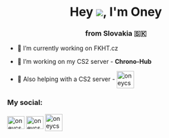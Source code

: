 <h1 align="center">Hey <img src="https://cdn.7tv.app/emote/01FPQXMF6R0008ZYPTDH5TZB78/1x.webp">, I'm Oney</h1>
<h3 align="center">from Slovakia 🇸🇰</h3>

- 🔭 I’m currently working on FKHT.cz

- 👯 I’m working on my CS2 server - **Chrono-Hub**
- 🙌 Also helping with a CS2 server - <a href="https://csko.net" target="blank"><img align="center" src="https://csko.net/storage/cache/img/news/img_6740a8589868f5.99330153_1732290648.png" alt="oneycs" height="40" width="40" /></a>

<h3 align="left">My social:</h3>
<p align="left">
<a href="https://instagram.com/oneycs" target="blank"><img align="center" src="https://raw.githubusercontent.com/rahuldkjain/github-profile-readme-generator/master/src/images/icons/Social/instagram.svg" alt="oneycs" height="30" width="40" /></a> 
<a href="https://discord.com/users/900028264163201084" target="blank"><img align="center" src="https://cdn.prod.website-files.com/6257adef93867e50d84d30e2/636e0a6a49cf127bf92de1e2_icon_clyde_blurple_RGB.png" alt="oneycs" height="30" width="40" /></a>
<a href="https://steamcommunity.com/id/oneyxacek" target="blank"><img align="center" src="https://cdn.freebiesupply.com/images/large/2x/steam-logo-transparent.png" alt="oneycs" height="40" width="40" /></a>
</p>
